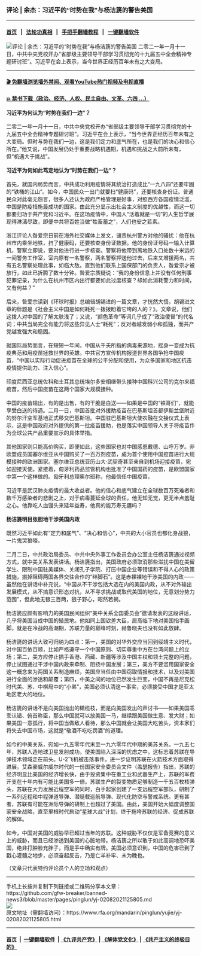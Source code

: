 ### 评论 | 余杰：习近平的“时势在我”与杨洁篪的警告美国
------------------------

#### [首页](https://github.com/gfw-breaker/banned-news3/blob/master/README.md) &nbsp;&nbsp;|&nbsp;&nbsp; [法轮功真相](https://github.com/begood0513/basic/blob/master/README.md)  &nbsp;&nbsp;|&nbsp;&nbsp; [手把手翻墙教程](https://github.com/gfw-breaker/guides/wiki)  &nbsp;&nbsp;|&nbsp;&nbsp; [一键翻墙软件](https://github.com/gfw-breaker/nogfw/blob/master/README.md)  



<div id="headerimg">
 <img alt="评论 | 余杰：习近平的“时势在我”与杨洁篪的警告美国" src="https://www.rfa.org/mandarin/pinglun/yujie/yj-02082021125805.html/@@images/10f2350b-3a93-411f-86e4-b2d0f109b893.png" title="评论 | 余杰：习近平的“时势在我”与杨洁篪的警告美国"/>
 <span class="lead_image_caption">
  二零二一年一月十一日，中共中央党校开办“省部级主要领导干部学习贯彻党的十九届五中全会精神专题研讨班”。习近平在会上表示，当今世界正经历百年未有之大变局。
 </span>
 <!-- zoomattribute -->
</div>

<hr/>


#### [ 🎬  免翻墙浏览墙外禁闻、观看YouTube热门视频及电视直播](http://78.141.236.197/)

#### [ 💥  禁书下载（政治、经济、人权、民主自由、文革、六四 ...）](http://78.141.236.197:10000/bbooks/)

<div id="storytext">
 <p>
 </p>
 <p>
  <strong>
   习近平为何认为“时势在我们一边”？
  </strong>
  <br/>
  <br/>
  二零二一年一月十一日，中共中央党校开办“省部级主要领导干部学习贯彻党的十九届五中全会精神专题研讨班”。习近平在会上表示，“当今世界正经历百年未有之大变局。但时与势在我们一边，这是我们定力和底气所在，也是我们的决心和信心所在。”他又说，中国发展仍处于重要战略机遇期，机遇和挑战之大前所未有，但“机遇大于挑战”。
  <br/>
  <br/>
  <strong>
   习近平为何如此笃定地认为“时势在我们一边”？
  </strong>
  <br/>
  <br/>
  首先，就国内局势而言，中共成功利用疫情将其统治打造成比“一九八四”还要牢固的“铁桶的江山”。如今，中国民众一出门就要扫“健康码”，还要核查身份证。普通民众对此毫无怨言，很多人还认为政府严格管理是好事，对照西方各国疫情泛滥，中国是防疫措施最成功的国家。由此充分显示出社会主义制度的优越性，而这一切都要归功于共产党和习近平。在这场疫情中，中国人“活着就是一切”的人生哲学展现得淋漓尽致，即便中共将百姓当做“牲畜蓄之”，人们也安之若素。
  <br/>
  <br/>
  浙江评论人昝爱宗日前在海外社交媒体上发文，谴责杭州警方对他的骚扰：他在杭州市内乘坐地铁，扫了健康码，还要核查身份证数据。他的身份证号码一输入计算机，警察立即说，要对他进行进一步核查。警察将他带到离地铁入口处数十米远的一间警务工作室，室内原有一名警察，两名警察押送他过去，后来又增援两名，共有五名警察处理此事，如临大敌。直到他们联系上国保部门的负责人，昝爱宗才被放行，如此已折腾了数十分钟。昝爱宗质疑说：“我的身份信息上并没有任何刑事犯罪记录，为什么在杭州市区内出行都要如此过度核查？却如此消耗警力和时间，又有何益？”
  <br/>
  <br/>
  后来，昝爱宗读到《环球时报》总编辑胡锡进的一篇文章，才恍然大悟。胡锡进文章的标题是《社会主义中国是如何耗死一拨拨盼着它垮的人的？》。文章说，他们这拨人对中国的了解太肤浅了；又说，“颜色革命”等词几乎成了“政治傻冒”的代名词；中共当局完全有能力将这些异见人士“耗死”；反对者越发弱小和孤独，而共产党越发强大和稳固。
  <br/>
  <br/>
  就国际局势而言，在短短一年间，中国从千夫所指的病毒来源地，摇身一变成为抗疫典范和用疫苗拯救世界的英雄。中共官方宣传机构报道世界各国争抢中国疫苗，“中国以实际行动促进疫苗在全球的公平分配和使用，为众多国家和地区抗击疫情提供助力、注入信心”。
  <br/>
  <br/>
  印度尼西亚总统佐科和土耳其总统埃尔多安相继带头接种中国科兴公司的克尔来福疫苗，然后中国疫苗在这两个国家大规模接种。
  <br/>
  <br/>
  中国的疫苗输出，有的是出售，有的干脆是白送——如果是中国的“铁哥们”，就能享受白送的待遇。二月一日，中国首批对外援助疫苗在巴基斯坦首都伊斯兰堡附近的努尔汗空军基地正式移交巴基斯坦。中国驻巴基斯坦大使农融在交接仪式上表示，这是中国政府对外提供的第一批疫苗援助，也是落实中国领导人关于将疫苗作为全球公共产品重要宣示的具体举措。
  <br/>
  <br/>
  其他国家则只能高价购买，即便如此，这些国家也对中国感恩戴德、山呼万岁。非欧盟成员国塞尔维亚从中国购买了一百万剂疫苗，成为首个使用中国疫苗进行大规模接种的欧洲国家。塞尔维亚总统亚历山大·武契奇甚至亲自到机场迎接疫苗，宛如迎接天使。紧接着，匈牙利药品监管机构也批准了中国国药的疫苗，是欧盟国家中第一个这样做的。匈牙利总理奥尔班称，他最信任中国疫苗。
  <br/>
  <br/>
  习近平是武汉肺炎疫情的最大收益者。他的信心和底气建立在全球数百万死难者和数千万感染者的悲剧之上，对于病毒蔓延全球的责任，他无知无觉，更无半点羞耻之心。他靠吃人血馒头来延年益寿，他真的能万寿无疆吗？
  <br/>
  <br/>
  <strong>
   杨洁篪明目张胆地干涉美国内政
  </strong>
  <br/>
  <br/>
  既然习近平如此有“定力和底气”、“决心和信心”，中共的大小官员也都化身战狼，一片鬼哭狼嚎。
  <br/>
  <br/>
  二月二日，中共政治局委员、中共中央外事工作委员会办公室主任杨洁篪通过视频方式，就中美关系发表讲话。杨洁篪指出，美国政府必须取消那些滋扰中国在美留学生、限制中国驻美媒体、关闭孔子学院、打压中国企业等错误和不得人心的政策措施，搬掉阻碍两国各界交往合作的“绊脚石”。这是赤裸裸地干涉美国的内政——虽然他在讲话中补充说，“中国从不干涉包括大选在内的美国内政，从不对外输出发展模式，从不搞意识形态对抗，从不寻求挑战或取代美国的地位，无意划分势力范围”，但此地无银三百两，狼子野心，昭然若揭。
  <br/>
  <br/>
  杨洁篪应颇有影响力的美国民间组织“美中关系全国委员会”邀请发表的这段讲话，几乎将美国当成中国的殖民地。他如同上国钦差大臣，居高临下地对美国指手画脚。就是在冷战的高潮期，苏联力量的巅峰时刻，赫鲁晓夫也没有如此放肆。
  <br/>
  <br/>
  杨洁篪的讲话大致可归纳为四点：第一，美国的对华外交应当回到绥靖主义时代，对中国百依百顺，比如严格遵守一个中国原则、切实尊重中方在台湾问题上的立场；第二，美方应停止插手香港、西藏、新疆等涉及中国主权和领土完整的问题，停止试图通过干涉中国内政来牵制、阻挠中国发展；第三，美方不要滥用国家安全这一概念来为两国关系制造麻烦，美国应当任由中国窃取情报和技术，以及对美国进行全面的渗透和颠覆；第四，中美之间的地位已然发生巨变，中国不再是尼克松时代美、苏、中棋局中的“小弟”，美国必须认清这一事实，必须接受中国才是亚太地区老大的地位。
  <br/>
  <br/>
  杨洁篪的讲话不是向美国抛出的橄榄枝，而是向美国发出的声讨书——如果美国乖乖认错、俯首称臣，那么中国就可以放美国一马，继续跟美国做生意、发大财；如果美国一意孤行，将中国当做敌人看待，那么中国就会让美国大吃苦头，资本家们将失去中国市场，这就是“敬酒不吃吃罚酒”的道理。
  <br/>
  <br/>
  如今的中美关系，宛如一九五零年代末至一九六零年代中期的美苏关系。一九五七年，苏联人造地球卫星发射成功，使美国陷入深深的忧虑之中，这标志着苏联在导弹技术领域走在前头。U-2飞机被击落事件，进一步证明苏联在火箭技术方面取得进展。艾森豪威尔威尔时代的一份国家安全委员会文件（盖瑟报告）指出，苏联的经济明显比美国的经济增长快，由于投资集中在重工业和武器生产上，苏联的军费开支在十年内有可能比美国多一倍。苏联生产的裂变物质足够制造一千五百枚核弹头，苏联在大力发展近程空军的同时，白手起家创建了一支远程空军部队，研制了一系列近程和中程弹道导弹、潜艇载巡航导弹、现代化防空与警戒系统。更有甚者，苏联有可能在洲际导弹的研制上也超过了美国。由此，美国开始大幅度调整国家安全战略，直至里根时代启动“星球大战”计划，终于拖垮苏联的经济、促成苏联的解体。
  <br/>
  <br/>
  如今，中国对美国的威胁早已超过当年的苏联。这种威胁不仅仅是军备竞赛的意义上的威胁，而且已经渗透到美国的心脏地带。杨洁篪之所以敢于如此高调地恐吓美国，绝非打肿脸充胖子，而是手中确实有牌。美国必须意识到，中国的危害已到了戳心灌髓之地步，必须奋起反击，乃是亡羊补牢、未为晚也。
 </p>
 <p>
  （文章只代表特约评论员个人的立场和观点）
 </p>
</div>

<hr/>
手机上长按并复制下列链接或二维码分享本文章：<br/>
https://github.com/gfw-breaker/banned-news3/blob/master/pages/pinglun/yj-02082021125805.md <br/>
<a href='https://github.com/gfw-breaker/banned-news3/blob/master/pages/pinglun/yj-02082021125805.md'><img src='https://github.com/gfw-breaker/banned-news3/blob/master/pages/pinglun/yj-02082021125805.md.png'/></a> <br/>
原文地址（需翻墙访问）：https://www.rfa.org/mandarin/pinglun/yujie/yj-02082021125805.html


------------------------
#### [首页](https://github.com/gfw-breaker/banned-news3/blob/master/README.md) &nbsp;|&nbsp; [一键翻墙软件](https://github.com/gfw-breaker/nogfw/blob/master/README.md) &nbsp;| [《九评共产党》](https://github.com/gfw-breaker/9ping.md/blob/master/README.md#九评之一评共产党是什么) | [《解体党文化》](https://github.com/gfw-breaker/jtdwh.md/blob/master/README.md) | [《共产主义的终极目的》](https://github.com/gfw-breaker/gczydzjmd.md/blob/master/README.md)


<img src='http://gfw-breaker.win/banned-news3/pages/pinglun/yj-02082021125805.md' width='0px' height='0px'/>